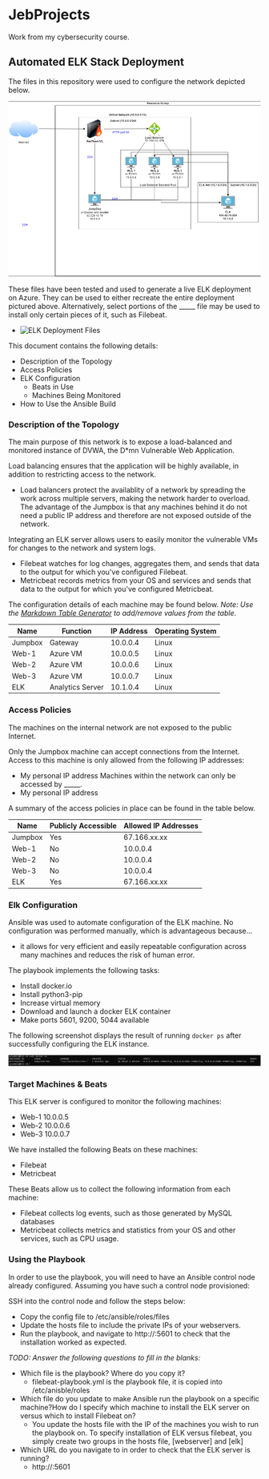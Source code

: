 # JebProjects
Work from my cybersecurity course.

## Automated ELK Stack Deployment

The files in this repository were used to configure the network depicted below.

![RedTeam Network Diagram](https://github.com/Skrashii/JebProjects/blob/main/Diagrams/Azure_diagram.png)

These files have been tested and used to generate a live ELK deployment on Azure. They can be used to either recreate the entire deployment pictured above. Alternatively, select portions of the _____ file may be used to install only certain pieces of it, such as Filebeat.

  - ![ELK Deployment Files](https://github.com/Skrashii/JebProjects/tree/main/Ansible)

This document contains the following details:
- Description of the Topology
- Access Policies
- ELK Configuration
  - Beats in Use
  - Machines Being Monitored
- How to Use the Ansible Build


### Description of the Topology

The main purpose of this network is to expose a load-balanced and monitored instance of DVWA, the D*mn Vulnerable Web Application.

Load balancing ensures that the application will be highly available, in addition to restricting access to the network.
- Load balancers protect the availablity of a network by spreading the work across multiple servers, making the network harder to overload. The advantage of the Jumpbox is that any machines behind it do not need a public IP address and therefore are not exposed outside of the network.

Integrating an ELK server allows users to easily monitor the vulnerable VMs for changes to the network and system logs.
- Filebeat watches for log changes, aggregates them, and sends that data to the output for which you've configured Filebeat.
- Metricbeat records metrics from your OS and services and sends that data to the output for which you've configured Metricbeat.

The configuration details of each machine may be found below.
_Note: Use the [Markdown Table Generator](http://www.tablesgenerator.com/markdown_tables) to add/remove values from the table_.

| Name    | Function         | IP Address | Operating System |
|---------|------------------|------------|------------------|
| Jumpbox | Gateway          | 10.0.0.4   | Linux            |
| Web-1   | Azure VM         | 10.0.0.5   | Linux            |
| Web-2   | Azure VM         | 10.0.0.6   | Linux            |
| Web-3   | Azure VM         | 10.0.0.7   | Linux            |
| ELK     | Analytics Server | 10.1.0.4   | Linux            |

### Access Policies

The machines on the internal network are not exposed to the public Internet. 

Only the Jumpbox machine can accept connections from the Internet. Access to this machine is only allowed from the following IP addresses:
- My personal IP address
Machines within the network can only be accessed by _____.
- My personal IP address

A summary of the access policies in place can be found in the table below.

| Name    | Publicly Accessible | Allowed IP Addresses |
|---------|---------------------|----------------------|
| Jumpbox |         Yes         | 67.166.xx.xx         |
| Web-1   |          No         | 10.0.0.4             |
| Web-2   |          No         | 10.0.0.4             |
| Web-3   |          No         | 10.0.0.4             |
| ELK     |         Yes         | 67.166.xx.xx         |

### Elk Configuration

Ansible was used to automate configuration of the ELK machine. No configuration was performed manually, which is advantageous because...
- it allows for very efficient and easily repeatable configuration across many machines and reduces the risk of human error.

The playbook implements the following tasks:
- Install docker.io
- Install python3-pip
- Increase virtual memory
- Download and launch a docker ELK container
- Make ports 5601, 9200, 5044 available

The following screenshot displays the result of running `docker ps` after successfully configuring the ELK instance.

![docker ps output](https://github.com/Skrashii/JebProjects/blob/main/Ansible/ELK-docker.png)

### Target Machines & Beats
This ELK server is configured to monitor the following machines:
- Web-1 10.0.0.5
- Web-2 10.0.0.6
- Web-3 10.0.0.7

We have installed the following Beats on these machines:
- Filebeat
- Metricbeat

These Beats allow us to collect the following information from each machine:
- Filebeat collects log events, such as those generated by MySQL databases
- Metricbeat collects metrics and statistics from your OS and other services, such as CPU usage.

### Using the Playbook
In order to use the playbook, you will need to have an Ansible control node already configured. Assuming you have such a control node provisioned: 

SSH into the control node and follow the steps below:
- Copy the config file to /etc/ansible/roles/files
- Update the hosts file to include the private IPs of your webservers.
- Run the playbook, and navigate to http://<ELKpublicIP>:5601 to check that the installation worked as expected.

_TODO: Answer the following questions to fill in the blanks:_
- Which file is the playbook? Where do you copy it?
  - filebeat-playbook.yml is the playbook file, it is copied into /etc/anisble/roles
- Which file do you update to make Ansible run the playbook on a specific machine?How do I specify which machine to install the ELK server on versus which to install Filebeat on?  
  - You update the hosts file with the IP of the machines you wish to run the playbook on.  To specify installation of ELK versus   filebeat, you simply create two groups in the hosts file, [webserver] and [elk]
- Which URL do you navigate to in order to check that the ELK server is running?
  - http://<ELKpublicIP>:5601
